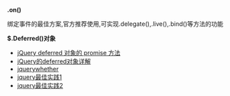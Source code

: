 **.on()**

绑定事件的最佳方案,官方推荐使用,可实现.delegate(),.live(),.bind()等方法的功能

**$.Deferred()对象**

* [jQuery deferred 对象的 promise 方法](http://blog.allenm.me/2012/01/jquery_deferred_promise_method/)
* [jQuery的deferred对象详解](http://www.ruanyifeng.com/blog/2011/08/a_detailed_explanation_of_jquery_deferred_object.html)
* [jquerywhether](https://github.com/liushuigs/jquerywhether)
* [jquery最佳实践1](http://segmentfault.com/blog/qichengzx/1190000000446214?page=1)
* [jquery最佳实践2](http://www.ruanyifeng.com/blog/2011/08/jquery_best_practices.html)

